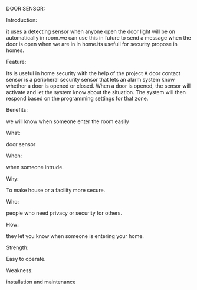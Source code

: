 DOOR SENSOR:

Introduction: 
 
it uses a detecting sensor when anyone open the door light will be on automatically in room.we can use this in future to send a message when the door is open when we are in in home.its usefull for security propose in homes.

Feature:

Its is useful in home security with the help of the project A door contact sensor is a peripheral security sensor that lets an alarm system know whether a door is opened or closed. When a door is opened, the sensor will activate and let the system know about the situation. The system will then respond based on the programming settings for that zone.

Benefits:

we will know when someone enter the room easily

What:

door sensor

When:

when someone intrude.

Why:

To make house or a facility more secure.

Who:

people who need privacy or security for others.

How:

they let you know when someone is entering your home.

Strength:

Easy to operate.

Weakness:

installation and maintenance


